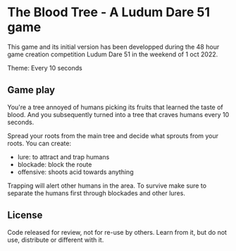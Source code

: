 # The Blood Tree - A Ludum Dare 51 game

This game and its initial version has been developped during the 48 hour game creation competition Ludum Dare 51 in the weekend of 1 oct 2022.

Theme: Every 10 seconds

## Game play

You're a tree annoyed of humans picking its fruits that learned the taste of blood. And you subsequently turned into a tree that craves humans every 10 seconds.

Spread your roots from the main tree and decide what sprouts from your roots. You can create:
- lure: to attract and trap humans
- blockade: block the route
- offensive: shoots acid towards anything

Trapping will alert other humans in the area. To survive make sure to separate the humans first through blockades and other lures.

## License

Code released for review, not for re-use by others. Learn from it, but do not use, distribute or different with it.